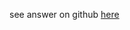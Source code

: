 see answer on github [here](https://github.com/imanuelgittens/learning-web-components/tree/gh-pages/architecting-frontend-application/section1/project1/app)